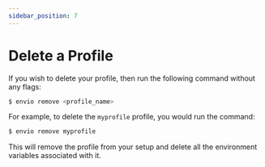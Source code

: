 ```yaml
---
sidebar_position: 7
---
```


# Delete a Profile
If you wish to delete your profile, then run the following command without any flags:
```bash
$ envio remove <profile_name>
```

For example, to delete the `myprofile` profile, you would run the command:
```bash
$ envio remove myprofile
```

This will remove the profile from your setup and delete all the environment variables associated with it.
